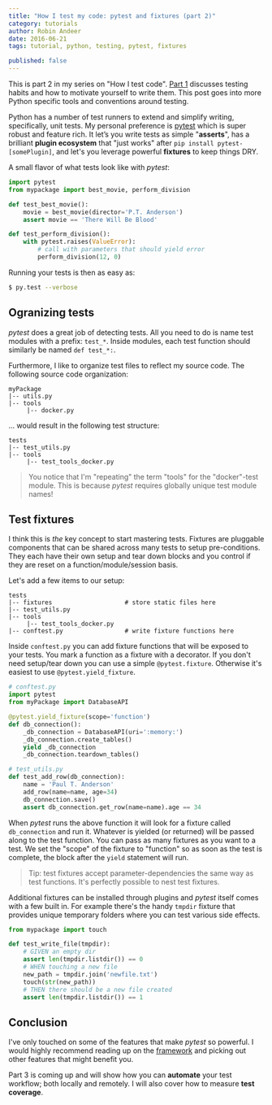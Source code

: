 ```yaml
---
title: "How I test my code: pytest and fixtures (part 2)"
category: tutorials
author: Robin Andeer
date: 2016-06-21
tags: tutorial, python, testing, pytest, fixtures

published: false
---
```


This is part 2 in my series on "How I test code". [Part 1][part1] discusses testing habits and how to motivate yourself to write them. This post goes into more Python specific tools and conventions around testing.

Python has a number of test runners to extend and simplify writing, specifically, unit tests. My personal preference is [pytest][pytest] which is super robust and feature rich. It let’s you write tests as simple "**asserts**", has a brilliant **plugin ecosystem** that "just works" after `pip install pytest-[somePlugin]`, and let's you leverage powerful **fixtures** to keep things DRY.

A small flavor of what tests look like with _pytest_:

```python
import pytest
from mypackage import best_movie, perform_division

def test_best_movie():
	movie = best_movie(director='P.T. Anderson')
	assert movie == 'There Will Be Blood'

def test_perform_division():
	with pytest.raises(ValueError):
		# call with parameters that should yield error
		perform_division(12, 0)
```

Running your tests is then as easy as:

```bash
$ py.test --verbose
```

## Ogranizing tests

_pytest_ does a great job of detecting tests. All you need to do is name test modules with a prefix: `test_*`. Inside modules, each test function should similarly be named `def test_*:`.

Furthermore, I like to organize test files to reflect my source code. The following source code organization:

```
myPackage
|-- utils.py
|-- tools
     |-- docker.py
```

... would result in the following test structure:

```
tests
|-- test_utils.py
|-- tools
     |-- test_tools_docker.py
```

> You notice that I'm "repeating" the term "tools" for the "docker"-test module. This is because _pytest_ requires globally unique test module names!

## Test fixtures

I think this is _the_ key concept to start mastering tests. Fixtures are pluggable components that can be shared across many tests to setup pre-conditions. They each have their own setup and tear down blocks and you control if they are reset on a function/module/session basis.

Let's add a few items to our setup:

```
tests
|-- fixtures                    # store static files here
|-- test_utils.py
|-- tools
     |-- test_tools_docker.py
|-- conftest.py                 # write fixture functions here
```

Inside `conftest.py` you can add fixture functions that will be exposed to your tests. You mark a function as a fixture with a decorator. If you don't need setup/tear down you can use a simple `@pytest.fixture`. Otherwise it's easiest to use `@pytest.yield_fixture`.

```python
# conftest.py
import pytest
from myPackage import DatabaseAPI

@pytest.yield_fixture(scope='function')
def db_connection():
	_db_connection = DatabaseAPI(uri=':memory:')
	_db_connection.create_tables()
	yield _db_connection
	_db_connection.teardown_tables()
```

```python
# test_utils.py
def test_add_row(db_connection):
	name = 'Paul T. Anderson'
	add_row(name=name, age=34)
	db_connection.save()
	assert db_connection.get_row(name=name).age == 34
```

When _pytest_ runs the above function it will look for a fixture called `db_connection` and run it. Whatever is yielded (or returned) will be passed along to the test function. You can pass as many fixtures as you want to a test. We set the "scope" of the fixture to "function" so as soon as the test is complete, the block after the `yield` statement will run.

> Tip: test fixtures accept parameter-dependencies the same way as test functions. It's perfectly possible to nest test fixtures.

Additional fixtures can be installed through plugins and _pytest_ itself comes with a few built in. For example there's the handy `tmpdir` fixture that provides unique temporary folders where you can test various side effects.

```python
from mypackage import touch

def test_write_file(tmpdir):
	# GIVEN an empty dir
	assert len(tmpdir.listdir()) == 0
	# WHEN touching a new file
	new_path = tmpdir.join('newfile.txt')
	touch(str(new_path))
	# THEN there should be a new file created
	assert len(tmpdir.listdir()) == 1
```

## Conclusion

I've only touched on some of the features that make _pytest_ so powerful. I would highly recommend reading up on the [framework][pytest] and picking out other features that might benefit you.

Part 3 is coming up and will show how you can **automate** your test workflow; both locally and remotely. I will also cover how to measure **test coverage**.


[part1]: http://www.robinandeer.com/blog/2016/06/18/how-i-test-my-code-part-1/
[pytest]: http://pytest.org/latest/
